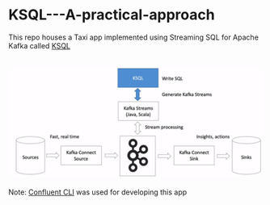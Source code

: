 # KSQL---A-practical-approach
This repo houses a Taxi app implemented using Streaming SQL for Apache Kafka called [KSQL](https://www.confluent.io/product/ksql/)
<br/><br/><br/>
![KSQL High Level Overview](https://github.com/Sailendra-R-D/KSQL---A-practical-approach/blob/master/ksql_hdl.png)
<br/><br/>
Note: [Confluent CLI](https://docs.confluent.io/current/cli/index.html) was used for developing this app
